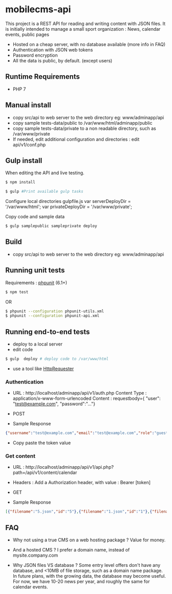 # mobilecms-api
This project is a REST API for reading and writing content with JSON files.
It is initially intended to manage a small sport organization : News, calendar events, public pages


- Hosted on a cheap server, with no database available (more info in FAQ)
- Authentication with JSON web tokens
- Password encryption
- All the data is public, by default. (except users)


## Runtime Requirements
- PHP 7

## Manual install
- copy src/api to web server to the web directory eg: www/adminapp/api
- copy sample tests-data/public to /var/www/html/adminapp/public
- copy sample tests-data/private to a non readable directory, such as /var/www/private
- If needed, edit additional configuration and directories : edit api/v1/conf.php

## Gulp install
When editing the API and live testing.

```bash
$ npm install
```
```bash
$ gulp #Print available gulp tasks
```

Configure local directories gulpfile.js
var serverDeployDir = '/var/www/html';
var privateDeployDir = '/var/www/private';

Copy code and sample data
```bash
$ gulp samplepublic sampleprivate deploy
```

## Build
- copy src/api to web server to the web directory eg: www/adminapp/api

## Running unit tests
Requirements : [phpunit](https://phpunit.de)  (6.1+)

```bash
$ npm test
```
OR
```bash
$ phpunit --configuration phpunit-utils.xml
$ phpunit --configuration phpunit-api.xml
```

## Running end-to-end tests
- deploy to a local server
- edit code
```bash
$ gulp  deploy # deploy code to /var/www/html
```
- use a tool like [HttpRequester](https://addons.mozilla.org/en-US/firefox/addon/httprequester)

### Authentication

- URL : http://localhost/adminapp/api/v1/auth.php
Content Type : application/x-www-form-urlencoded
Content : requestbody={ "user": "test@example.com", "password":"..."}

- POST

- Sample Response
```json
{"username":"test@example.com","email":"test@example.com","role":"guest","token":"..."}
```

- Copy paste the token value

### Get content
- URL : http://localhost/adminapp/api/v1/api.php?path=/api/v1/content/calendar
- Headers :
Add a Authorization header, with value : Bearer [token]
- GET

- Sample Response
```json
[{"filename":"5.json","id":"5"},{"filename":"1.json","id":"1"},{"filename":"4.json","id":"4"},{"filename":"2.json","id":"2"},{"filename":"3.json","id":"3"},{"filename":"6.json","id":"6"},{"filename":"10.json","id":"10"}]
```

## FAQ
- Why not using a true CMS on a web hosting package ?
Value for money.

- And a hosted CMS ?
I prefer a domain name, instead of mysite.company.com

- Why JSON files VS database ?
Some entry level offers don't have any database, and <10MB of file storage, such as a domain name package.
In future plans, with the growing data, the database may become useful.
For now, we have 10-20 news per year, and roughly the same for calendar events.
